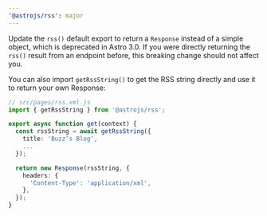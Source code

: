 ```yaml
---
'@astrojs/rss': major
---
```


Update the `rss()` default export to return a `Response` instead of a simple object, which is deprecated in Astro 3.0. If you were directly returning the `rss()` result from an endpoint before, this breaking change should not affect you.

You can also import `getRssString()` to get the RSS string directly and use it to return your own Response:

```ts
// src/pages/rss.xml.js
import { getRssString } from '@astrojs/rss';

export async function get(context) {
  const rssString = await getRssString({
    title: 'Buzz’s Blog',
    ...
  });

  return new Response(rssString, {
    headers: {
      'Content-Type': 'application/xml',
    },
  });
}
```
